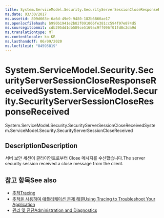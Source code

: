 ```yaml
---
title: System.ServiceModel.Security.SecurityServerSessionCloseResponseReceived
ms.date: 03/30/2017
ms.assetid: 899d663e-6a6d-49e9-9480-182b6860ae17
ms.openlocfilehash: b990b1941e2b82f091066fe381cc594f97e874d5
ms.sourcegitcommit: cdb295dd1db589ce5169ac9ff096f01fd0c2da9d
ms.translationtype: MT
ms.contentlocale: ko-KR
ms.lasthandoff: 06/09/2020
ms.locfileid: "84595819"
---
```

# <a name="systemservicemodelsecuritysecurityserversessioncloseresponsereceived"></a><span data-ttu-id="2d5d2-102">System.ServiceModel.Security.SecurityServerSessionCloseResponseReceived</span><span class="sxs-lookup"><span data-stu-id="2d5d2-102">System.ServiceModel.Security.SecurityServerSessionCloseResponseReceived</span></span>
<span data-ttu-id="2d5d2-103">System.ServiceModel.Security.SecurityServerSessionCloseReceived</span><span class="sxs-lookup"><span data-stu-id="2d5d2-103">System.ServiceModel.Security.SecurityServerSessionCloseReceived</span></span>  
  
## <a name="description"></a><span data-ttu-id="2d5d2-104">Description</span><span class="sxs-lookup"><span data-stu-id="2d5d2-104">Description</span></span>  
 <span data-ttu-id="2d5d2-105">서버 보안 세션이 클라이언트로부터 Close 메시지를 수신했습니다.</span><span class="sxs-lookup"><span data-stu-id="2d5d2-105">The server security session received a close message from the client.</span></span>  
  
## <a name="see-also"></a><span data-ttu-id="2d5d2-106">참고 항목</span><span class="sxs-lookup"><span data-stu-id="2d5d2-106">See also</span></span>

- [<span data-ttu-id="2d5d2-107">추적</span><span class="sxs-lookup"><span data-stu-id="2d5d2-107">Tracing</span></span>](index.md)
- [<span data-ttu-id="2d5d2-108">추적을 사용하여 애플리케이션 문제 해결</span><span class="sxs-lookup"><span data-stu-id="2d5d2-108">Using Tracing to Troubleshoot Your Application</span></span>](using-tracing-to-troubleshoot-your-application.md)
- [<span data-ttu-id="2d5d2-109">관리 및 진단</span><span class="sxs-lookup"><span data-stu-id="2d5d2-109">Administration and Diagnostics</span></span>](../index.md)
